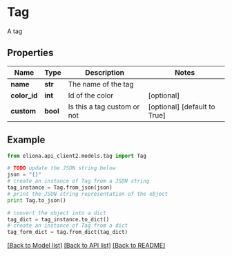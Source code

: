 # Tag

A tag

## Properties

Name | Type | Description | Notes
------------ | ------------- | ------------- | -------------
**name** | **str** | The name of the tag | 
**color_id** | **int** | Id of the color | [optional] 
**custom** | **bool** | Is this a tag custom or not | [optional] [default to True]

## Example

```python
from eliona.api_client2.models.tag import Tag

# TODO update the JSON string below
json = "{}"
# create an instance of Tag from a JSON string
tag_instance = Tag.from_json(json)
# print the JSON string representation of the object
print Tag.to_json()

# convert the object into a dict
tag_dict = tag_instance.to_dict()
# create an instance of Tag from a dict
tag_form_dict = tag.from_dict(tag_dict)
```
[[Back to Model list]](../README.md#documentation-for-models) [[Back to API list]](../README.md#documentation-for-api-endpoints) [[Back to README]](../README.md)


